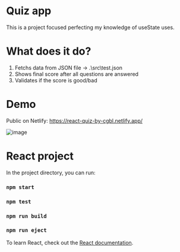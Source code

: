 # Quiz app

This is a project focused perfecting my knowledge of useState uses.

# What does it do?

1. Fetchs data from JSON file -> .\src\test.json
2. Shows final score after all questions are answered
3. Validates if the score is good/bad

# Demo

Public on Netlify: https://react-quiz-by-cgbl.netlify.app/

![image](https://user-images.githubusercontent.com/58992828/192624552-35713b90-240c-426d-a534-f5f732ee5e46.png)


# React project

In the project directory, you can run:

### `npm start`

### `npm test`

### `npm run build`

### `npm run eject`

To learn React, check out the [React documentation](https://reactjs.org/).
